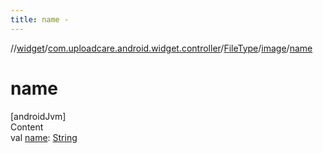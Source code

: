 ```yaml
---
title: name -
---
```

//[widget](../../../index.md)/[com.uploadcare.android.widget.controller](../../index.md)/[FileType](../index.md)/[image](index.md)/[name](name.md)



# name  
[androidJvm]  
Content  
val [name](name.md): [String](https://kotlinlang.org/api/latest/jvm/stdlib/kotlin/-string/index.html)  




